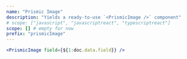 ```yaml
---
name: "Prismic Image"
description: "Yields a ready-to-use `<PrismicImage />` component"
# scope: ["javascript", "javascriptreact", "typescriptreact"]
scope: [] # empty for now
prefix: "prismicImage"
---
```


```jsx
<PrismicImage field={${1:doc.data.field}} />
```
